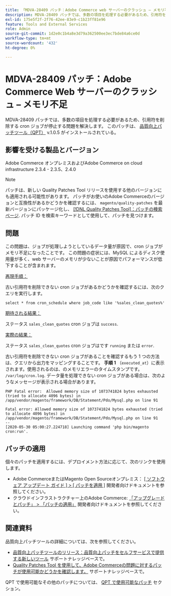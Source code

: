 ```yaml
---
title: 「MDVA-28409 パッチ：Adobe Commerce web サーバーのクラッシュ – メモリ不足」
description: MDVA-28409 パッチでは、多数の項目を処理する必要があるため、引用符を削除する cron ジョブが停止する問題を解決します。 このパッチは、[Quality Patches Tool （QPT） ] （https://devdocs.magento.com/guides/v2.4/comp-mgr/patching.html#mqp） v.1.0.5 がインストールされている場合に利用できます。
exl-id: 175e5f2f-2f76-42ee-83e9-c1b23ff81e96
feature: Tools and External Services
role: Admin
source-git-commit: 1d2e0c1b4a8e3d79a362500ee3ec7bde84a6ce0d
workflow-type: tm+mt
source-wordcount: '432'
ht-degree: 0%

---
```


# MDVA-28409 パッチ：Adobe Commerce Web サーバーのクラッシュ – メモリ不足

MDVA-28409 パッチでは、多数の項目を処理する必要があるため、引用符を削除する cron ジョブが停止する問題を解決します。 このパッチは、 [品質向上パッチツール（QPT）](https://devdocs.magento.com/guides/v2.4/comp-mgr/patching.html#mqp) v.1.0.5 がインストールされている。

## 影響を受ける製品とバージョン

Adobe Commerce オンプレミスおよびAdobe Commerce on cloud infrastructure 2.3.4 - 2.3.5、2.4.0

>[!NOTE]
>
>パッチは、新しい Quality Patches Tool リリースを使用する他のバージョンにも適用される可能性があります。 パッチがお使いのAdobe Commerceのバージョンと互換性があるかどうかを確認するには、 `magento/quality-patches` を最新バージョンにパッケージ化し、 [[!DNL Quality Patches Tool]：パッチの検索ページ](https://devdocs.magento.com/quality-patches/tool.html#patch-grid). パッチ ID を検索キーワードとして使用して、パッチを見つけます。

## 問題

この問題は、ジョブが処理しようとしているデータ量が原因で、cron ジョブがメモリ不足になったことです。 この問題の症状には、MySQL によるディスク使用量が多く、web サーバーのメモリが少ないことが原因でパフォーマンスが低下することが含まれます。

<u>再現手順：</u>

古い引用符を削除できない cron ジョブがあるかどうかを確認するには、次のクエリを実行します。

```
select * from cron_schedule where job_code like '%sales_clean_quotes%'
```

<u>期待される結果：</u>

ステータス `sales_clean_quotes` cron ジョブは `success`.

<u>実際の結果：</u>

ステータス `sales_clean_quotes` cron ジョブはです `running` または `error`.

古い引用符を削除できない cron ジョブがあることを確認するもう 1 つの方法は、クエリから出力をマッピングすることです。 **手順 1** （`executed_at`）に表示されます。使用されるのは、のメモリエラーのタイムスタンプです。 `/var/log/cron.log`. データ量を処理できない cron ジョブがある場合は、次のようなメッセージが表示される場合があります。

```
PHP Fatal error:  Allowed memory size of 1073741824 bytes exhausted (tried to allocate 4096 bytes) in /app/vendor/magento/framework/DB/Statement/Pdo/Mysql.php on line 91

Fatal error: Allowed memory size of 1073741824 bytes exhausted (tried to allocate 4096 bytes) in /app/vendor/magento/framework/DB/Statement/Pdo/Mysql.php on line 91
--
[2020-05-30 05:00:27.224718] Launching command 'php bin/magento cron:run'.
```

## パッチの適用

個々のパッチを適用するには、デプロイメント方法に応じて、次のリンクを使用します。

* Adobe CommerceまたはMagento Open Sourceオンプレミス： [[ ソフトウェア アップデート ガイド ] > [ パッチを適用 ]](https://devdocs.magento.com/guides/v2.4/comp-mgr/patching/mqp.html) 開発者向けドキュメントを参照してください。
* クラウドインフラストラクチャー上のAdobe Commerce: [「アップグレードとパッチ」 > 「パッチの適用」](https://devdocs.magento.com/cloud/project/project-patch.html) 開発者向けドキュメントを参照してください。

## 関連資料

品質向上パッチツールの詳細については、次を参照してください。

* [品質向上パッチツールのリリース：品質向上パッチをセルフサービスで提供する新しいツール](/help/announcements/adobe-commerce-announcements/magento-quality-patches-released-new-tool-to-self-serve-quality-patches.md) サポートナレッジベースで。
* [Quality Patches Tool を使用して、Adobe Commerceの問題に対するパッチが使用可能かどうかを確認します。](/help/support-tools/patches-available-in-qpt-tool/check-patch-for-magento-issue-with-magento-quality-patches.md) サポートナレッジベースで。

QPT で使用可能なその他のパッチについては、 [QPT で使用可能なパッチ](https://support.magento.com/hc/en-us/sections/360010506631-Patches-available-in-MQP-tool-) セクション。
